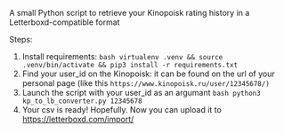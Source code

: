 A small Python script to retrieve your Kinopoisk rating history in a Letterboxd-compatible format

Steps:
1. Install requirements: ```bash virtualenv .venv && source .venv/bin/activate && pip3 install -r requirements.txt```
2. Find your user_id on the Kinopoisk: it can be found on the url of your personal page  (like this `https://www.kinopoisk.ru/user/12345678/)`
3. Launch the script with your user_id as an argumant ```bash python3 kp_to_lb_converter.py 12345678```
4. Your csv is ready! Hopefully. Now you can upload it to https://letterboxd.com/import/ 
